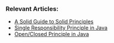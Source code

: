 ### Relevant Articles:

- [A Solid Guide to Solid Principles](https://www.baeldung.com/solid-principles)
- [Single Responsibility Principle in Java](https://www.baeldung.com/java-single-responsibility-principle)
- [Open/Closed Principle in Java](https://www.baeldung.com/java-open-closed-principle)
